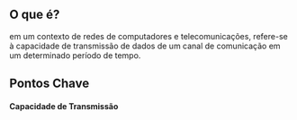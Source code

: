 ## O que é?
em um contexto de redes de computadores e telecomunicações, refere-se à capacidade de transmissão de dados de um canal de comunicação em um determinado período de tempo.

## Pontos Chave

#### Capacidade de Transmissão